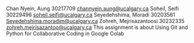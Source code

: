 Chan Nyein, Aung 30217709 channyein.aung@ucalgary.ca
Soheil, Seifi 30229496 soheil.seifi@ucalgary.ca
Seyedehshima, Moradi 30203561 Seyedehshima.moradim@ucalgary.ca
Zohreh, Mejrisazantoosi 30232335 zohreh.mejrisazantoo@ucalgary.ca
This assignment is about Using Git and Python for Collaborative Coding in Google Colab